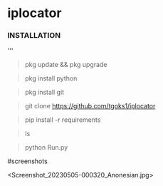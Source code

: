 # iplocator


### INSTALLATION
'''
> pkg update && pkg upgrade

> pkg install python

> pkg install git

> git clone https://github.com/tgoks1/iplocator 

> pip install -r requirements

>ls

>python Run.py

#screenshots


<Screenshot_20230505-000320_Anonesian.jpg>
